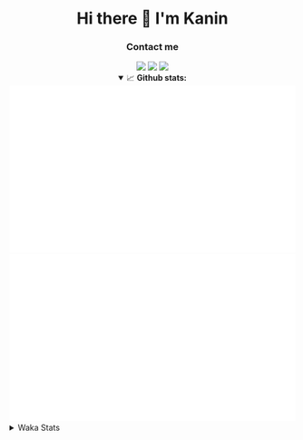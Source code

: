 <div align="center">
 <h1>Hi there 👋 I'm Kanin</h1>
 <h3>Contact me</h3>
 <a href="mailto:im@kanin.dev"><img src="https://img.shields.io/badge/gmail-%23D14836.svg?&style=for-the-badge&logo=gmail&logoColor=white"/></a>
 <a href="https://twitter.com/KaninDev"><img src="https://img.shields.io/badge/twitter-%231DA1F2.svg?&style=for-the-badge&logo=twitter&logoColor=white"/></a>
 <a href="https://www.linkedin.com/in/KaninDev"><img src="https://img.shields.io/badge/linkedin-%230077B5.svg?&style=for-the-badge&logo=linkedin&logoColor=white"/></a>
<details open>
  <summary>📈 <b>Github stats:</b></summary>
  <img src="https://github.com/Kanin/Kanin/blob/master/scripts/GitHubStats/generated/overview.svg"/>
  <img src="https://github.com/Kanin/Kanin/blob/master/scripts/GitHubStats/generated/languages.svg"/>
</details>
</div>

<details>
 <summary>Waka Stats</summary>

<!--START_SECTION:waka-->
![Code Time](http://img.shields.io/badge/Code%20Time-1%2C846%20hrs%2010%20mins-blue)

![Profile Views](http://img.shields.io/badge/Profile%20Views-15-blue)

![Lines of code](https://img.shields.io/badge/From%20Hello%20World%20I%27ve%20Written-21%20Thousand%20lines%20of%20code-blue)

**🐱 My GitHub Data** 

> 🏆 192 Contributions in the Year 2022
 > 
> 📦 84.9 kB Used in GitHub's Storage 
 > 
> 🚫 Not Opted to Hire
 > 
> 📜 14 Public Repositories 
 > 
> 🔑 9 Private Repositories  
 > 
**I'm a Night 🦉** 

```text
🌞 Morning    108 commits    ████░░░░░░░░░░░░░░░░░░░░░   18.52% 
🌆 Daytime    159 commits    ██████░░░░░░░░░░░░░░░░░░░   27.27% 
🌃 Evening    158 commits    ██████░░░░░░░░░░░░░░░░░░░   27.1% 
🌙 Night      158 commits    ██████░░░░░░░░░░░░░░░░░░░   27.1%

```
📅 **I'm Most Productive on Sunday** 

```text
Monday       87 commits     ███░░░░░░░░░░░░░░░░░░░░░░   14.92% 
Tuesday      61 commits     ██░░░░░░░░░░░░░░░░░░░░░░░   10.46% 
Wednesday    78 commits     ███░░░░░░░░░░░░░░░░░░░░░░   13.38% 
Thursday     89 commits     ███░░░░░░░░░░░░░░░░░░░░░░   15.27% 
Friday       62 commits     ██░░░░░░░░░░░░░░░░░░░░░░░   10.63% 
Saturday     56 commits     ██░░░░░░░░░░░░░░░░░░░░░░░   9.61% 
Sunday       150 commits    ██████░░░░░░░░░░░░░░░░░░░   25.73%

```


📊 **This Week I Spent My Time On** 

```text
⌚︎ Time Zone: America/New_York

💬 Programming Languages: 
Python                   6 hrs 58 mins       █████████████████░░░░░░░░   71.43% 
HTML                     1 hr 24 mins        ███░░░░░░░░░░░░░░░░░░░░░░   14.43% 
JavaScript               32 mins             █░░░░░░░░░░░░░░░░░░░░░░░░   5.55% 
CSS                      18 mins             ░░░░░░░░░░░░░░░░░░░░░░░░░   3.15% 
JSON                     17 mins             ░░░░░░░░░░░░░░░░░░░░░░░░░   2.91%

🔥 Editors: 
PyCharm                  9 hrs 18 mins       ███████████████████████░░   95.24% 
IntelliJ                 27 mins             █░░░░░░░░░░░░░░░░░░░░░░░░   4.76%

🐱‍💻 Projects: 
TomsBotPyCord            5 hrs 39 mins       ██████████████░░░░░░░░░░░   57.88% 
flaskProject             3 hrs 9 mins        ████████░░░░░░░░░░░░░░░░░   32.33% 
cleanfolio               27 mins             █░░░░░░░░░░░░░░░░░░░░░░░░   4.76% 
djangoProject            25 mins             █░░░░░░░░░░░░░░░░░░░░░░░░   4.39% 
Unknown Project          3 mins              ░░░░░░░░░░░░░░░░░░░░░░░░░   0.65%

💻 Operating System: 
Linux                    9 hrs 46 mins       █████████████████████████   100.0%

```

**I Mostly Code in Python** 

```text
Python                   23 repos            ███████████████████░░░░░░   76.67% 
JavaScript               3 repos             ██░░░░░░░░░░░░░░░░░░░░░░░   10.0% 
Java                     2 repos             █░░░░░░░░░░░░░░░░░░░░░░░░   6.67% 
Kotlin                   1 repo              ░░░░░░░░░░░░░░░░░░░░░░░░░   3.33% 
HTML                     1 repo              ░░░░░░░░░░░░░░░░░░░░░░░░░   3.33%

```


**Timeline**

![Chart not found](https://raw.githubusercontent.com/Kanin/Kanin/master/charts/bar_graph.png) 


 Last Updated on 22/02/2022 14:35:54 UTC
<!--END_SECTION:waka-->
</details>
